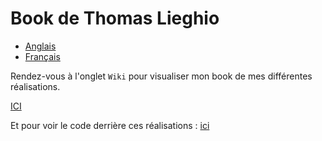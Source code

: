# Book de Thomas Lieghio

* [Anglais](https://github.com/ThomL69/My_Book_en-EN)
* [Français](https://github.com/ThomL69/My_Book)
  

Rendez-vous à l'onglet ``Wiki`` pour visualiser mon book de mes différentes réalisations.

<a href="https://github.com/ThomL69/My_Book/wiki">ICI</a>

Et pour voir le code derrière ces réalisations : <a href="https://github.com/ThomL69/My_upload"> ici </a>
